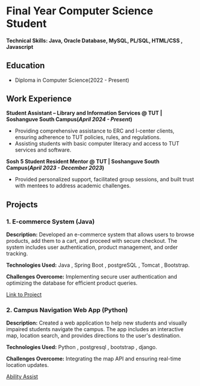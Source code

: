 # Final Year Computer Science Student

#### Technical Skills: Java, Oracle Database, MySQL, PL/SQL, HTML/CSS , Javascript 

## Education
- Diploma in Computer Science(2022 - Present)

## Work Experience
**Student Assistant – Library and Information Services @ TUT | Soshanguve South Campus(_April 2024 - Present_)**
-	Providing comprehensive assistance to ERC and I-center clients, ensuring adherence to TUT policies, rules, and regulations.
-	Assisting students with basic computer literacy and access to TUT services and software.


**Sosh 5 Student Resident Mentor @ TUT | Soshanguve South Campus(_April 2023 - December 2023_)**
-	Provided personalized support, facilitated group sessions, and built trust with mentees to address academic challenges.

## Projects
### 1. E-commerce System (Java)

**Description:** Developed an e-commerce system that allows users to browse products, add them to a cart, and proceed with secure checkout. The system includes user authentication, product management, and order tracking.

**Technologies Used:** Java , Spring Boot , postgreSQL , Tomcat , Bootstrap.

**Challenges Overcome:** Implementing secure user authentication and optimizing the database for efficient product queries.

[Link to Project](https://github.com/09Jeanette/LifestyleDeliciousWebApp)

[](https://www.bing.com/images/search?view=detailV2&ccid=n9rJXjHp&id=5C6C98D476E4F06F604346A13F11C48FD8A51433&thid=OIP.n9rJXjHp-ta9h6SLIR9rJQHaEI&mediaurl=https%3a%2f%2fwww.entertainmentsa.co.za%2fwp-content%2fuploads%2f2022%2f07%2fKota.png&cdnurl=https%3a%2f%2fth.bing.com%2fth%2fid%2fR.9fdac95e31e9fad6bd87a48b211f6b25%3frik%3dMxSl2I%252fEET%252bhRg%26pid%3dImgRaw%26r%3d0&exph=555&expw=995&q=kota&simid=607999870414844911&FORM=IRPRST&ck=98CAF8C2E7B6FE7DCEB65E2F1A53EC4C&selectedIndex=5&itb=0)

### 2.  Campus Navigation Web App (Python)

**Description:** Created a web application to help new students and visually impaired students navigate the campus. The app includes an interactive map, location search, and provides directions to the user's destination.

**Technologies Used:** Python , postgresql , bootstrap , django.

**Challenges Overcome:** Integrating the map API and ensuring real-time location updates.

[Ability Assist](https://ability-assist-347e4e772fc7.herokuapp.com/AbilityAssistWebApp/)
